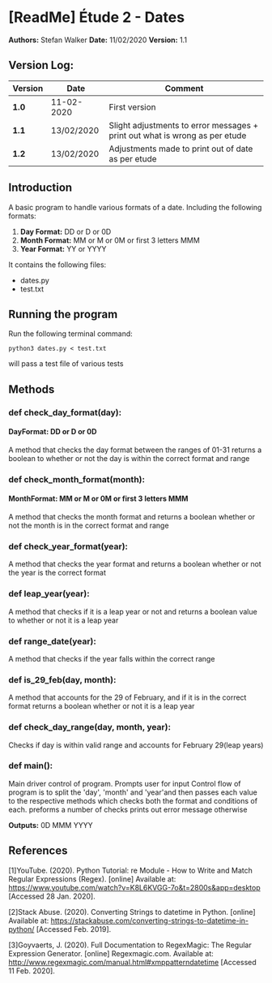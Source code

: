 [ReadMe] Étude 2 - Dates
===
**Authors:** Stefan Walker
**Date:** 11/02/2020
**Version:** 1.1

## Version Log:



| Version | Date | Comment |
| -------- | -------- | -------- |
| **1.0**     | 11-02-2020    | First version   |
| **1.1**     | 13/02/2020    | Slight adjustments to error messages +  print out what is wrong as per etude 
| **1.2**     | 13/02/2020    | Adjustments made to print out of date as per etude


## Introduction
A basic program to handle various formats of a date. Including the following formats:
1. **Day Format:** DD or D or 0D
1. **Month Format:** MM or M or 0M or first 3 letters MMM
1. **Year Format:** YY or YYYY

It contains the following files:
* dates.py
* test.txt

## Running the program 
 
Run the following terminal command:
```
python3 dates.py < test.txt
```
will pass a test file of various tests



## Methods
### def check_day_format(day):
#### DayFormat: DD or D or 0D
A method that checks the day format between the ranges of 01-31 returns a boolean  to whether or not the day is within the correct format and range 

### def check_month_format(month): 
#### MonthFormat: MM or M or 0M or first 3 letters MMM
A method that checks the month format and returns a boolean whether or not the month is in the correct format and range 

### def check_year_format(year): 
A method that checks the year format and returns a boolean whether or not the year is the correct format 

### def leap_year(year):
A method that checks if it is a leap year or not and returns a boolean value to whether or not it is a leap year
   
### def range_date(year):
A method that checks if the year falls within the correct range

### def is_29_feb(day, month):
A method that accounts for the 29 of February, and if it is in the correct format returns a boolean whether or not it is a leap year

### def check_day_range(day, month, year):
Checks if day is within valid range and accounts for February 29(leap years)
  
### def main():
Main driver control of program. Prompts user for input Control flow of program is to split the 'day', 'month' and 'year'and then passes each value to the respective methods which checks both the format and conditions of each. preforms a number of checks prints out error message otherwise 

**Outputs:** 0D MMM YYYY

## References
[1]YouTube. (2020). Python Tutorial: re Module - How to Write and Match Regular Expressions (Regex). [online] Available at: https://www.youtube.com/watch?v=K8L6KVGG-7o&t=2800s&app=desktop [Accessed 28 Jan. 2020].

[2]Stack Abuse. (2020). Converting Strings to datetime in Python. [online] Available at: https://stackabuse.com/converting-strings-to-datetime-in-python/ [Accessed Feb. 2019].

[3]Goyvaerts, J. (2020). Full Documentation to RegexMagic: The Regular Expression Generator. [online] Regexmagic.com. Available at: http://www.regexmagic.com/manual.html#xmppatterndatetime [Accessed 11 Feb. 2020].